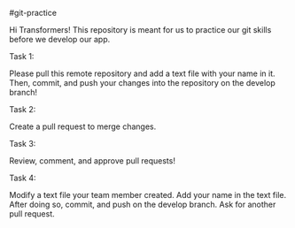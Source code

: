 #git-practice

Hi Transformers! This repository is meant for us to practice our git skills before we develop our app. 

Task 1:

Please pull this remote repository and add a text file with your name in it. Then, commit, and push your changes into the repository on the develop branch!

Task 2:

Create a pull request to merge changes. 

Task 3: 

Review, comment, and approve pull requests!

Task 4: 

Modify a text file your team member created. Add your name in the text file. After doing so, commit, and push on the develop branch. Ask for another pull request.

